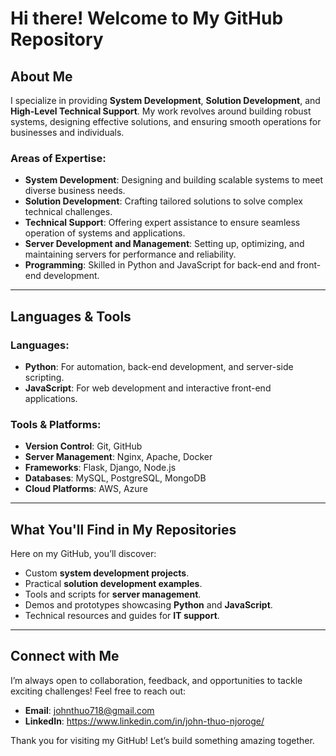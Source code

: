 # Hi there! Welcome to My GitHub Repository

## About Me

I specialize in providing **System Development**, **Solution Development**, and **High-Level Technical Support**. My work revolves around building robust systems, designing effective solutions, and ensuring smooth operations for businesses and individuals.

### Areas of Expertise:
- **System Development**: Designing and building scalable systems to meet diverse business needs.
- **Solution Development**: Crafting tailored solutions to solve complex technical challenges.
- **Technical Support**: Offering expert assistance to ensure seamless operation of systems and applications.
- **Server Development and Management**: Setting up, optimizing, and maintaining servers for performance and reliability.
- **Programming**: Skilled in Python and JavaScript for back-end and front-end development.

---

## Languages & Tools

### Languages:
- **Python**: For automation, back-end development, and server-side scripting.
- **JavaScript**: For web development and interactive front-end applications.

### Tools & Platforms:
- **Version Control**: Git, GitHub
- **Server Management**: Nginx, Apache, Docker
- **Frameworks**: Flask, Django, Node.js
- **Databases**: MySQL, PostgreSQL, MongoDB
- **Cloud Platforms**: AWS, Azure

---

## What You'll Find in My Repositories

Here on my GitHub, you’ll discover:
- Custom **system development projects**.
- Practical **solution development examples**.
- Tools and scripts for **server management**.
- Demos and prototypes showcasing **Python** and **JavaScript**.
- Technical resources and guides for **IT support**.

---

## Connect with Me

I’m always open to collaboration, feedback, and opportunities to tackle exciting challenges! Feel free to reach out:
- **Email**: johnthuo718@gmail.com
- **LinkedIn**: https://www.linkedin.com/in/john-thuo-njoroge/

Thank you for visiting my GitHub! Let’s build something amazing together.



<!---
john-thuo/john-thuo is a ✨ special ✨ repository because its `README.md` (this file) appears on your GitHub profile.
You can click the Preview link to take a look at your changes.
--->
